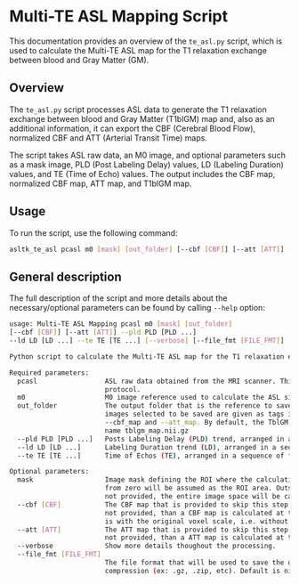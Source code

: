# Multi-TE ASL Mapping Script

This documentation provides an overview of the `te_asl.py` script, which is used to calculate the Multi-TE ASL map for the T1 relaxation exchange between blood and Gray Matter (GM).

## Overview

The `te_asl.py` script processes ASL data to generate the T1 relaxation exchange between blood and Gray Matter (T1blGM) map and, also as an additional information, it can export the CBF (Cerebral Blood Flow), normalized CBF and ATT (Arterial Transit Time) maps. 

The script takes ASL raw data, an M0 image, and optional parameters such as a mask image, PLD (Post Labeling Delay) values, LD (Labeling Duration) values, and TE (Time of Echo) values. The output includes the CBF map, normalized CBF map, ATT map, and T1blGM map.

## Usage

To run the script, use the following command:

```bash
asltk_te_asl pcasl m0 [mask] [out_folder] [--cbf [CBF]] [--att [ATT]] --pld PLD PLD ...] --ld LD [LD ...] --te TE [TE ...] [--file_fmt [FILE_FMT]] [--verbose] [-h] 
```

## General description

The full description of the script and more details about the necessary/optional parameters can be found by calling `--help` option:

```bash
usage: Multi-TE ASL Mapping pcasl m0 [mask] [out_folder] 
[--cbf [CBF]] [--att [ATT]] --pld PLD [PLD ...] 
--ld LD [LD ...] --te TE [TE ...] [--verbose] [--file_fmt [FILE_FMT]] [-h] 

Python script to calculate the Multi-TE ASL map for the T1 relaxation exchange between blood and Gray Matter (GM).

Required parameters:
  pcasl                 ASL raw data obtained from the MRI scanner. This must be the multi-TE ASL MRI acquisition
                        protocol.
  m0                    M0 image reference used to calculate the ASL signal.
  out_folder            The output folder that is the reference to save all the output images in the script. The
                        images selected to be saved are given as tags in the script caller, e.g. the options
                        --cbf_map and --att_map. By default, the TblGM map is placed in the output folder with the
                        name tblgm_map.nii.gz
  --pld PLD [PLD ...]   Posts Labeling Delay (PLD) trend, arranged in a sequence of float numbers
  --ld LD [LD ...]      Labeling Duration trend (LD), arranged in a sequence of float numbers.
  --te TE [TE ...]      Time of Echos (TE), arranged in a sequence of float numbers.

Optional parameters:
  mask                  Image mask defining the ROI where the calculations must be done. Any pixel value different
                        from zero will be assumed as the ROI area. Outside the mask (value=0) will be ignored. If
                        not provided, the entire image space will be calculated.
  --cbf [CBF]           The CBF map that is provided to skip this step in the MultiTE-ASL calculation. If CBF is
                        not provided, than a CBF map is calculated at the runtime. Important: The CBF passed here
                        is with the original voxel scale, i.e. without voxel normalization.
  --att [ATT]           The ATT map that is provided to skip this step in the MultiTE-ASL calculation. If ATT is
                        not provided, than a ATT map is calculated at the runtime.
  --verbose             Show more details thoughout the processing.
  --file_fmt [FILE_FMT]
                        The file format that will be used to save the output images. It is not allowed image
                        compression (ex: .gz, .zip, etc). Default is nii, but it can be choosen: mha, nrrd.
```